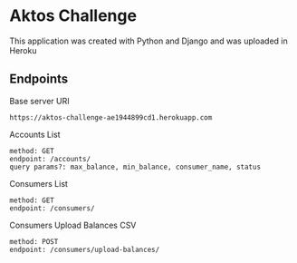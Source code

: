 # Aktos Challenge

This application was created with Python and Django and was uploaded in Heroku

## Endpoints

Base server URI
```
https://aktos-challenge-ae1944899cd1.herokuapp.com
```
Accounts List
```
method: GET
endpoint: /accounts/
query params?: max_balance, min_balance, consumer_name, status
```
Consumers List
```
method: GET
endpoint: /consumers/
```

Consumers Upload Balances CSV
```
method: POST
endpoint: /consumers/upload-balances/
```
